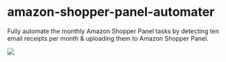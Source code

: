 # amazon-shopper-panel-automater
Fully automate the monthly Amazon Shopper Panel tasks by detecting ten email receipts per month &amp; uploading them to Amazon Shopper Panel.

![](https://github.com/sethpoly/amazon-shopper-panel-automater/workflows/Project%20Tests/badge.svg)
